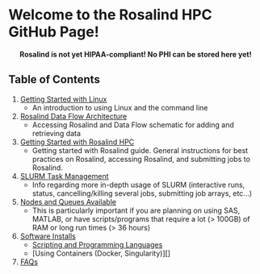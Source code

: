 # Welcome to the Rosalind HPC GitHub Page!

<p align="center"><strong>Rosalind is not yet HIPAA-compliant!  No PHI can be stored here yet!</strong></p>

## Table of Contents

1.  [Getting Started with Linux](https://github.com/tbrunetti/Rosalind_HPC/blob/master/getting-started-with-Linux-for-Rosalind.md)
    * An introduction to using Linux and the command line
2.  [Rosalind Data Flow Architecture](https://github.com/tbrunetti/Rosalind_HPC/blob/master/Rosalind_architecture_front_page.md)
    * Accessing Rosalind and Data Flow schematic for adding and retrieving data
3.  [Getting Started with Rosalind HPC](https://github.com/tbrunetti/Rosalind_HPC/blob/master/rosalind-getting-started.md)  
    * Getting started with Rosalind guide.  General instructions for best practices on Rosalind, accessing Rosalind, and submitting jobs to Rosalind.
4.  [SLURM Task Management](https://github.com/tbrunetti/Rosalind_HPC/blob/master/SLURM_getting_started.md)  
    * Info regarding more in-depth usage of SLURM (interactive runs, status, cancelling/killing several jobs, submitting job arrays, etc...)
5.  [Nodes and Queues Available](https://github.com/tbrunetti/Rosalind_HPC/blob/master/Nodes_and_Queues.md)  
    * This is particularly important if you are planning on using SAS, MATLAB, or have scripts/programs that require a lot (> 100GB) of RAM or long run times (> 36 hours)
6.  [Software Installs](https://github.com/tbrunetti/Rosalind_HPC/blob/master/Software_Availability_on_Rosalind.md)
    *  [Scripting and Programming Languages](https://github.com/tbrunetti/Rosalind_HPC/blob/master/Software_Availability_on_Rosalind.md)
    *  [Using Containers (Docker, Singularity)][]
7.  [FAQs](https://github.com/tbrunetti/Rosalind_HPC/blob/master/FAQs.md)
